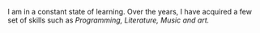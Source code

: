 I am in a constant state of learning. Over the years, I have acquired a few set of skills such as _Programming, Literature, Music and art._
